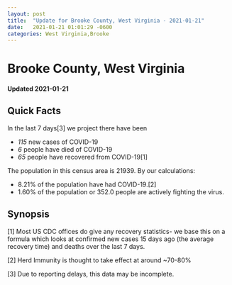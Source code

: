 ```yaml
---
layout: post
title:  "Update for Brooke County, West Virginia - 2021-01-21"
date:   2021-01-21 01:01:29 -0600
categories: West Virginia,Brooke
---
```


# Brooke County, West Virginia
#### Updated 2021-01-21

## Quick Facts

In the last 7 days[3] we project there have been
- *115* new cases of COVID-19
- *6* people have died of COVID-19
- *65* people have recovered from COVID-19[1]

The population in this census area is 21939. By our calculations:
- 8.21% of the population have had COVID-19.[2]
- 1.60% of the population or 352.0 people are actively fighting the virus.

## Synopsis




[1] Most US CDC offices do give any recovery statistics- we base this on a formula which looks at confirmed new cases
15 days ago (the average recovery time) and deaths over the last 7 days.

[2] Herd Immunity is thought to take effect at around ~70-80%

[3] Due to reporting delays, this data may be incomplete.
 
    